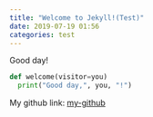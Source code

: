 ```yaml
---
title: "Welcome to Jekyll!(Test)"
date: 2019-07-19 01:56
categories: test
---
```

Good day!
```python
def welcome(visitor=you)
  print("Good day,", you, "!")
```
My github link: [my-github]

[my-github]: https://github.com/yangkyeongmo
